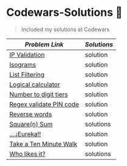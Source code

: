 <h1 >Codewars-Solutions 👋</h1>
<p>
</p>

> Included my solutions at Codewars

*Problem Link* | *Solutions*
----------- | ----------
[IP Validation](https://www.codewars.com/kata/515decfd9dcfc23bb6000006)| solution
[Isograms](https://www.codewars.com/kata/54ba84be607a92aa900000f1)| solution
[List Filtering](https://www.codewars.com/kata/53dbd5315a3c69eed20002dd)|solution
[Logical calculator](https://www.codewars.com/kata/57096af70dad013aa200007b) | solution 
[Number to digit tiers](https://www.codewars.com/kata/586bca7fa44cfc833e00005c) |solution
[Regex validate PIN code](https://www.codewars.com/kata/55f8a9c06c018a0d6e000132)| solution 
[Reverse words](https://www.codewars.com/kata/5259b20d6021e9e14c0010d4)| solution
[Square(n) Sum](https://www.codewars.com/kata/515e271a311df0350d00000f)| solutions 
[....¡Eureka!!](https://www.codewars.com/kata/5626b561280a42ecc50000d1)| solution 
[Take a Ten Minute Walk](https://www.codewars.com/kata/54da539698b8a2ad76000228) | solution
[Who likes it?](https://www.codewars.com/kata/5266876b8f4bf2da9b000362)| solutions
  
